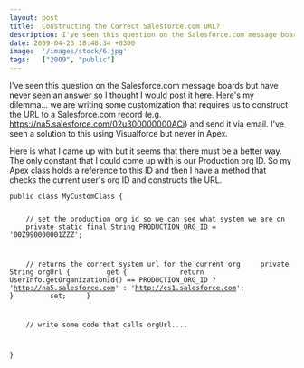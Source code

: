 ```yaml
---
layout: post
title:  Constructing the Correct Salesforce.com URL?
description: I've seen this question on the Salesforce.com message boards but have never...
date: 2009-04-23 18:48:34 +0300
image:  '/images/stock/6.jpg'
tags:   ["2009", "public"]
---
```

<p>I've seen this question on the Salesforce.com message boards but have never seen an answer so I thought I would post it here. Here's my dilemma... we are writing some customization that requires us to construct the URL to a Salesforce.com record (e.g. <a href="https://na5.salesforce.com/02u300000000ACi">https://na5.salesforce.com/02u300000000ACi</a>) and send it via email. I've seen a solution to this using Visualforce but never in Apex.</p>
<p>Here is what I came up with but it seems that there must be a better way. The only constant that I could come up with is our Production org ID. So my Apex class holds a reference to this ID and then I have a method that checks the current user's org ID and constructs the URL.</p>
<pre><code>public class MyCustomClass {

    // set the production org id so we can see what system we are on
    private static final String PRODUCTION_ORG_ID = '00Z990000001ZZZ';

    // returns the correct system url for the current org
    private String orgUrl {
        get {
            return UserInfo.getOrganizationId() == PRODUCTION_ORG_ID ? 'http://na5.salesforce.com' : 'http://cs1.salesforce.com';
        }
        set;
    }

    // write some code that calls orgUrl....

}
</code></pre>


